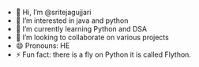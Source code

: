 - 👋 Hi, I’m @sritejagujjari
- 👀 I’m interested in java and python
- 🌱 I’m currently learning Python and DSA
- 💞️ I’m looking to collaborate on various projects
- 😄 Pronouns: HE
- ⚡ Fun fact: there is a fly on Python it is called Flython.

<!---
sriteja123gujjari/sriteja123gujjari is a ✨ special ✨ repository because its `README.md` (this file) appears on your GitHub profile.
You can click the Preview link to take a look at your changes.
--->
